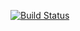 [![Build Status](https://travis-ci.org/llxff/ordered_linked_list_c.svg?branch=master)](https://travis-ci.org/llxff/ordered_linked_list_c)
